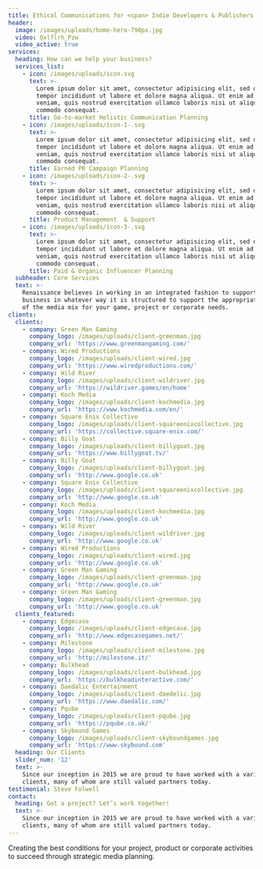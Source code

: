 ```yaml
---
title: Ethical Communications for <span> Indie Developers & Publishers.</span>
header:
  image: /images/uploads/home-hero-790px.jpg
  video: Oxlflrh_Pzw
  video_active: true
services:
  heading: How can we help your business?
  services_list:
    - icon: /images/uploads/icon.svg
      text: >-
        Lorem ipsum dolor sit amet, consectetur adipisicing elit, sed do eiusmod
        tempor incididunt ut labore et dolore magna aliqua. Ut enim ad minim
        veniam, quis nostrud exercitation ullamco laboris nisi ut aliquip ex ea
        commodo consequat.
      title: Go-to-market Holistic Communication Planning
    - icon: /images/uploads/icon-1-.svg
      text: >-
        Lorem ipsum dolor sit amet, consectetur adipisicing elit, sed do eiusmod
        tempor incididunt ut labore et dolore magna aliqua. Ut enim ad minim
        veniam, quis nostrud exercitation ullamco laboris nisi ut aliquip ex ea
        commodo consequat.
      title: Earned PR Campaign Planning
    - icon: /images/uploads/icon-2-.svg
      text: >-
        Lorem ipsum dolor sit amet, consectetur adipisicing elit, sed do eiusmod
        tempor incididunt ut labore et dolore magna aliqua. Ut enim ad minim
        veniam, quis nostrud exercitation ullamco laboris nisi ut aliquip ex ea
        commodo consequat.
      title: Product Management  & Support
    - icon: /images/uploads/icon-3-.svg
      text: >-
        Lorem ipsum dolor sit amet, consectetur adipisicing elit, sed do eiusmod
        tempor incididunt ut labore et dolore magna aliqua. Ut enim ad minim
        veniam, quis nostrud exercitation ullamco laboris nisi ut aliquip ex ea
        commodo consequat.
      title: Paid & Organic Influencer Planning
  subheader: Core Services
  text: >-
    Renaissance believes in working in an integrated fashion to support your
    business in whatever way it is structured to support the appropriate areas
    of the media mix for your game, project or corporate needs.
clients:
  clients:
    - company: Green Man Gaming
      company_logo: /images/uploads/client-greenman.jpg
      company_url: 'https://www.greenmangaming.com/'
    - company: Wired Productions
      company_logo: /images/uploads/client-wired.jpg
      company_url: 'https://www.wiredproductions.com/'
    - company: Wild River
      company_logo: /images/uploads/client-wildriver.jpg
      company_url: 'https://wildriver.games/en/home'
    - company: Koch Media
      company_logo: /images/uploads/client-kochmedia.jpg
      company_url: 'https://www.kochmedia.com/en/'
    - company: Square Enix Collective
      company_logo: /images/uploads/client-squareenixcollective.jpg
      company_url: 'https://collective.square-enix.com/'
    - company: Billy Goat
      company_logo: /images/uploads/client-billygoat.jpg
      company_url: 'https://www.billygoat.tv/'
    - company: Billy Goat
      company_logo: /images/uploads/client-billygoat.jpg
      company_url: 'http://www.google.co.uk'
    - company: Square Enix Collective
      company_logo: /images/uploads/client-squareenixcollective.jpg
      company_url: 'http://www.google.co.uk'
    - company: Koch Media
      company_logo: /images/uploads/client-kochmedia.jpg
      company_url: 'http://www.google.co.uk'
    - company: Wild River
      company_logo: /images/uploads/client-wildriver.jpg
      company_url: 'http://www.google.co.uk'
    - company: Wired Productions
      company_logo: /images/uploads/client-wired.jpg
      company_url: 'http://www.google.co.uk'
    - company: Green Man Gaming
      company_logo: /images/uploads/client-greenman.jpg
      company_url: 'http://www.google.co.uk'
    - company: Green Man Gaming
      company_logo: /images/uploads/client-greenman.jpg
      company_url: 'http://www.google.co.uk'
  clients_featured:
    - company: Edgecase
      company_logo: /images/uploads/client-edgecase.jpg
      company_url: 'http://www.edgecasegames.net/'
    - company: Milestone
      company_logo: /images/uploads/client-milestone.jpg
      company_url: 'http://milestone.it/'
    - company: Bulkhead
      company_logo: /images/uploads/client-bulkhead.jpg
      company_url: 'https://bulkheadinteractive.com/'
    - company: Daedalic Entertainment
      company_logo: /images/uploads/client-daedelic.jpg
      company_url: 'https://www.daedalic.com/'
    - company: Pqube
      company_logo: /images/uploads/client-pqube.jpg
      company_url: 'https://pqube.co.uk/'
    - company: Skybound Games
      company_logo: /images/uploads/client-skyboundgames.jpg
      company_url: 'https://www.skybound.com'
  heading: Our Clients
  slider_num: '12'
  text: >-
    Since our inception in 2015 we are proud to have worked with a variety of
    clients, many of whom are still valued partners today.
testimonial: Steve Folwell
contact:
  heading: Got a project? Let’s work together!
  text: >-
    Since our inception in 2015 we are proud to have worked with a variety of
    clients, many of whom are still valued partners today.
---
```

Creating the best conditions for your project, product or corporate activities to succeed through strategic media planning.
